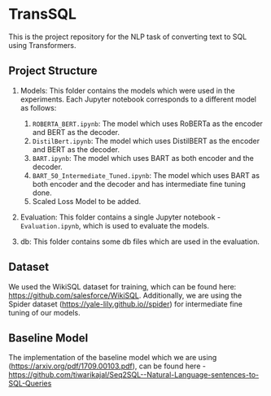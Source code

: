 # TransSQL
This is the project repository for the NLP task of converting text to SQL using Transformers.

## Project Structure

1.  Models: This folder contains the models which were used in the experiments. Each Jupyter notebook corresponds to a different model as follows:

    1. `ROBERTA_BERT.ipynb`: The model which uses RoBERTa as the encoder and BERT as the decoder.
    2. `DistilBert.ipynb`: The model which uses DistilBERT as the encoder and BERT as the decoder.
    3. `BART.ipynb`: The model which uses BART as both encoder and the decoder.
    4. `BART_50_Intermediate_Tuned.ipynb`: The model which uses BART as both encoder and the decoder and has intermediate fine tuning done.
    5. Scaled Loss Model to be added.
    
2. Evaluation: This folder contains a single Jupyter notebook - `Evaluation.ipynb`, which is used to evaluate the models.
3. db: This folder contains some db files which are used in the evaluation.

## Dataset

We used the WikiSQL dataset for training, which can be found here: https://github.com/salesforce/WikiSQL. Additionally, we are using the Spider dataset (https://yale-lily.github.io//spider) for intermediate fine tuning of our models.

## Baseline Model

The implementation of the baseline model which we are using (https://arxiv.org/pdf/1709.00103.pdf), can be found here - https://github.com/tiwarikajal/Seq2SQL--Natural-Language-sentences-to-SQL-Queries
